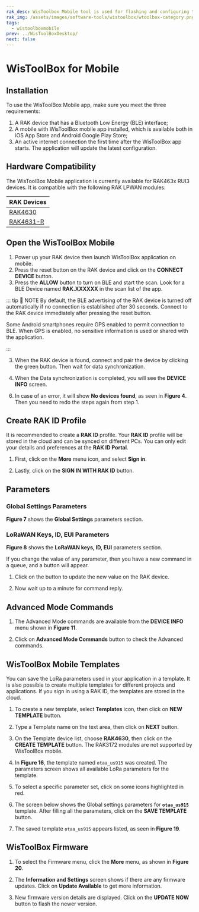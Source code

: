 ```yaml
---
rak_desc: WisToolbox Mobile tool is used for flashing and configuring the firmware of your RAK device.
rak_img: /assets/images/software-tools/wistoolbox/wtoolbox-category.png
tags:
  - wistoolboxmobile
prev: ../WisToolBoxDesktop/ 
next: false
---
```



# WisToolBox for Mobile

## Installation

To use the WisToolBox Mobile app, make sure you meet the three requirements:

1. A RAK device that has a Bluetooth Low Energy (BLE) interface;
2. A mobile with WisToolBox mobile app installed, which is available both in iOS App Store and Android Google Play Store;
3. An active internet connection the first time after the WisToolBox app starts. The application will update the latest configuration.


## Hardware Compatibility

The WisToolBox Mobile application is currently available for RAK463x RUI3 devices. It is compatible with the following RAK LPWAN modules:

| RAK Devices                                                    |
| -------------------------------------------------------------- |
| [RAK4630](/Product-Categories/WisDuo/RAK4630-Module/Overview/) |
| [RAK4631-R](/Product-Categories/WisBlock/RAK4631-R/Overview/)  |

## Open the WisToolBox Mobile

1. Power up your RAK device then launch WisToolBox application on mobile.
2. Press the reset button on the RAK device and click on the **CONNECT DEVICE** button.
3. Press the **ALLOW** button to turn on BLE and start the scan. Look for a BLE Device named **RAK.XXXXXX** in the scan list of the app.

<rk-img
  src="/assets/images/software-tools/wistoolbox/mobile/mobile-connect-1-2.png"
  width="100%"
  caption="WisToolBox Mobile connect device"
/>


::: tip 📝 NOTE
By default, the BLE advertising of the RAK device is turned off automatically if no connection is established after 30 seconds. Connect to the RAK device immediately after pressing the reset button.

Some Android smartphones require GPS enabled to permit connection to BLE. When GPS is enabled, no sensitive information is used or shared with the application.

:::

3. When the RAK device is found, connect and pair the device by clicking the green button. Then wait for data synchronization.

<rk-img
  src="/assets/images/software-tools/wistoolbox/mobile/ble-scan-3-4.png"
  width="100%"
  caption="WisToolBox Mobile BLE scan"
/>

4. When the Data synchronization is completed, you will see the **DEVICE INFO** screen.


<rk-img
  src="/assets/images/software-tools/wistoolbox/mobile/ble-sync-5-6.png"
  width="100%"
  caption="WisToolBox Mobile BLE is connected"
/>

6. In case of an error, it will show **No devices found**, as seen in **Figure 4**. Then you need to redo the steps again from step 1.

<rk-img
  src="/assets/images/software-tools/wistoolbox/mobile/ble-scan-error.png"
  width="70%"
  caption="WisToolBox Mobile BLE scan error"
/>


## Create RAK ID Profile

It is recommended to create a **RAK ID** profile. Your **RAK ID** profile will be stored in the cloud and can be synced on different PCs. You can only edit your details and preferences at the **RAK ID Portal**.

1. First, click on the **More** menu icon, and select **Sign in**.

<rk-img
  src="/assets/images/software-tools/wistoolbox/mobile/rak-id-1-2.png"
  width="100%"
  caption="WisToolBox Mobile RAK ID menu"
/>

2. Lastly, click on the **SIGN IN WITH RAK ID** button.

<rk-img
  src="/assets/images/software-tools/wistoolbox/mobile/create-id.png"
  width="70%"
  caption="WisToolBox Mobile create RAK ID profile"
/>

## Parameters

### Global Settings Parameters

**Figure 7** shows the **Global Settings** parameters section.

<rk-img
  src="/assets/images/software-tools/wistoolbox/mobile/global-param.png"
  width="70%"
  caption="WisToolBox Global Settings parameters"
/>

###  LoRaWAN Keys, ID, EUI Parameters

**Figure 8** shows the **LoRaWAN keys, ID, EUI** parameters section.

<rk-img
  src="/assets/images/software-tools/wistoolbox/mobile/keys-param.png"
  width="70%"
  caption="WisToolBox LoRaWAN Keys, ID, EUI parameters"
/>

If you change the value of any parameter, then you have a new command in a queue, and a button will appear. 

1. Click on the button to update the new value on the RAK device.

<rk-img
  src="/assets/images/software-tools/wistoolbox/mobile/cmd-queue.png"
  width="70%"
  caption="WisToolBox Command in queue"
/>

2. Now wait up to a minute for command reply.

<rk-img
  src="/assets/images/software-tools/wistoolbox/mobile/apply-progress.png"
  width="70%"
  caption="WisToolBox Applying Command progress"
/>

## Advanced Mode Commands

1. The Advanced Mode commands are available from the **DEVICE INFO** menu shown in **Figure 11**.

<rk-img
  src="/assets/images/software-tools/wistoolbox/mobile/adv-menu.png"
  width="70%"
  caption="WisToolBox Mobile Advanced commands menu"
/>

2. Click on **Advanced Mode Commands** button to check the Advanced commands.

<rk-img
  src="/assets/images/software-tools/wistoolbox/mobile/adv-1-2.png"
  width="100%"
  caption="WisToolBox Mobile Advanced commands"
/>


## WisToolBox Mobile Templates

You can save the LoRa parameters used in your application in a template. It is also possible to create multiple templates for different projects and applications. If you sign in using a RAK ID, the templates are stored in the cloud.

1. To create a new template, select **Templates** icon, then click on **NEW TEMPLATE** button.

<rk-img
  src="/assets/images/software-tools/wistoolbox/mobile/mobile-template.png"
  width="70%"
  caption="WisToolBox Mobile Templates"
/>

2. Type a Template name on the text area, then click on **NEXT** button.

<rk-img
  src="/assets/images/software-tools/wistoolbox/mobile/template-name.png"
  width="70%"
  caption="WisToolBox Mobile template name"
/>

3. On the Template device list, choose **RAK4630**, then click on the **CREATE TEMPLATE** button. The RAK3172 modules are not supported by WisToolBox mobile.

<rk-img
  src="/assets/images/software-tools/wistoolbox/mobile/template-device.png"
  width="70%"
  caption="WisToolBox Mobile new template"
/>

4. In **Figure 16**, the template named `otaa_us915` was created. The parameters screen shows all available LoRa parameters for the template.

<rk-img
  src="/assets/images/software-tools/wistoolbox/mobile/template-params.png"
  width="70%"
  caption="WisToolBox Mobile Template parameter"
/>

5. To select a specific parameter set, click on some icons highlighted in red.

<rk-img
  src="/assets/images/software-tools/wistoolbox/mobile/template-select.png"
  width="70%"
  caption="WisToolBox Mobile select parameter"
/>

6. The screen below shows the Global settings parameters for **`otaa_us915`** template. After filling all the parameters, click on the **SAVE TEMPLATE** button.

<rk-img
  src="/assets/images/software-tools/wistoolbox/mobile/global-settings.png"
  width="70%"
  caption="WisToolBox Mobile fill Global settings params"
/>

7. The saved template `otaa_us915` appears listed, as seen in **Figure 19**.

<rk-img
  src="/assets/images/software-tools/wistoolbox/mobile/saved-templates.png"
  width="70%"
  caption="WisToolBox Mobile saved templates"
/>

## WisToolBox Firmware

1. To select the Firmware menu, click the **More** menu, as shown in **Figure 20**.

<rk-img
  src="/assets/images/software-tools/wistoolbox/mobile/more-menu.png"
  width="70%"
  caption="WisToolBox Mobile More menu"
/>

2. The **Information and Settings** screen shows if there are any firmware updates. Click on **Update Available** to get more information.

<rk-img
  src="/assets/images/software-tools/wistoolbox/mobile/fw-menu.png"
  width="70%"
  caption="WisToolBox Mobile Information and Settings"
/>

3. New firmware version details are displayed. Click on the **UPDATE NOW** button to flash the newer version.

<rk-img
  src="/assets/images/software-tools/wistoolbox/mobile/fw-update.png"
  width="70%"
  caption="WisToolBox Mobile Firmware Update"
/>
